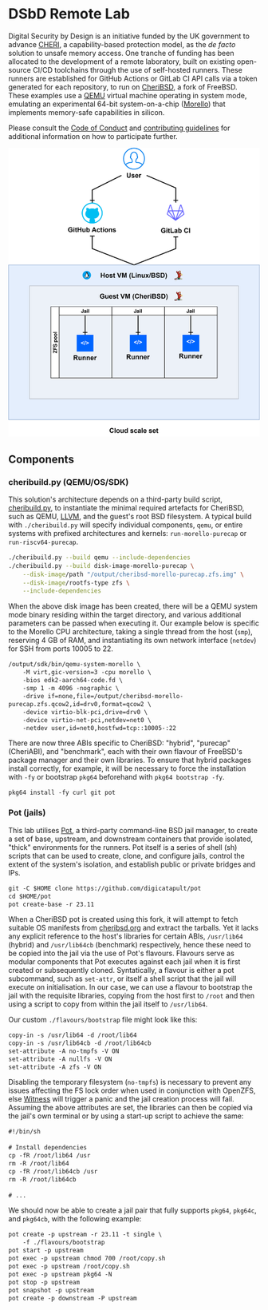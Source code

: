 # DSbD Remote Lab

Digital Security by Design is an initiative funded by the UK government to advance [CHERI][cheri], a capability-based protection model, as the _de facto_ solution to unsafe memory access.
One tranche of funding has been allocated to the development of a remote laboratory, built on existing open-source CI/CD toolchains through the use of self-hosted runners.
These runners are established for GitHub Actions or GitLab CI API calls via a token generated for each repository, to run on [CheriBSD][cheribsd], a fork of FreeBSD.
These examples use a [QEMU][qemu] virtual machine operating in system mode, emulating an experimental 64-bit system-on-a-chip ([Morello][morello]) that implements memory-safe capabilities in silicon.

Please consult the [Code of Conduct][conduct] and [contributing guidelines][contributing] for additional information on how to participate further.

![cicd][cicd]


<!-- TODO: ## Example configuration -->


## Components

### cheribuild.py (QEMU/OS/SDK)

This solution's architecture depends on a third-party build script, [cheribuild.py][cheribuild], to instantiate the minimal required artefacts for CheriBSD, such as QEMU, [LLVM][llvm], and the guest's root BSD filesystem.
A typical build with `./cheribuild.py` will specify individual components, `qemu`, or entire systems with prefixed architectures and kernels: `run-morello-purecap` or `run-riscv64-purecap`.

```bash
./cheribuild.py --build qemu --include-dependencies
./cheribuild.py --build disk-image-morello-purecap \
    --disk-image/path "/output/cheribsd-morello-purecap.zfs.img" \
    --disk-image/rootfs-type zfs \
    --include-dependencies
```

When the above disk image has been created, there will be a QEMU system mode binary residing within the target directory, and various additional parameters can be passed when executing it.
Our example below is specific to the Morello CPU architecture, taking a single thread from the host (`smp`), reserving 4 GB of RAM, and instantiating its own network interface (`netdev`) for SSH from ports 10005 to 22.

```shell
/output/sdk/bin/qemu-system-morello \
    -M virt,gic-version=3 -cpu morello \
    -bios edk2-aarch64-code.fd \
    -smp 1 -m 4096 -nographic \
    -drive if=none,file=/output/cheribsd-morello-purecap.zfs.qcow2,id=drv0,format=qcow2 \
    -device virtio-blk-pci,drive=drv0 \
    -device virtio-net-pci,netdev=net0 \
    -netdev user,id=net0,hostfwd=tcp::10005-:22
```

There are now three ABIs specific to CheriBSD: "hybrid", "purecap" (CheriABI), and "benchmark", each with their own flavour of FreeBSD's package manager and their own libraries.
To ensure that hybrid packages install correctly, for example, it will be necessary to force the installation with `-fy` or bootstrap `pkg64` beforehand with `pkg64 bootstrap -fy`.

```shell
pkg64 install -fy curl git pot
```


### Pot (jails)

This lab utilises [Pot][pot], a third-party command-line BSD jail manager, to create a set of base, upstream, and downstream containers that provide isolated, "thick" environments for the runners.
Pot itself is a series of shell (sh) scripts that can be used to create, clone, and configure jails, control the extent of the system's isolation, and establish public or private bridges and IPs.

```shell
git -C $HOME clone https://github.com/digicatapult/pot
cd $HOME/pot
pot create-base -r 23.11
```

When a CheriBSD pot is created using this fork, it will attempt to fetch suitable OS manifests from [cheribsd.org][cheribsd.org] and extract the tarballs.
Yet it lacks any explicit reference to the host's libraries for certain ABIs, `/usr/lib64` (hybrid) and `/usr/lib64cb` (benchmark) respectively, hence these need to be copied into the jail via the use of Pot's flavours.
Flavours serve as modular components that Pot executes against each jail when it is first created or subsequently cloned.
Syntatically, a flavour is either a pot subcommand, such as `set-attr`, or itself a shell script that the jail will execute on initialisation.
In our case, we can use a flavour to bootstrap the jail with the requisite libraries, copying from the host first to `/root` and then using a script to copy from within the jail itself to `/usr/lib64`.

Our custom `./flavours/bootstrap` file might look like this:

```
copy-in -s /usr/lib64 -d /root/lib64
copy-in -s /usr/lib64cb -d /root/lib64cb
set-attribute -A no-tmpfs -V ON
set-attribute -A nullfs -V ON
set-attribute -A zfs -V ON
```

Disabling the temporary filesystem (`no-tmpfs`) is necessary to prevent any issues affecting the FS lock order when used in conjunction with OpenZFS, else [Witness][witness] will trigger a panic and the jail creation process will fail.
Assuming the above attributes are set, the libraries can then be copied via the jail's own terminal or by using a start-up script to achieve the same:

```shell
#!/bin/sh

# Install dependencies
cp -fR /root/lib64 /usr
rm -R /root/lib64
cp -fR /root/lib64cb /usr
rm -R /root/lib64cb

# ...
```

We should now be able to create a jail pair that fully supports `pkg64`,
`pkg64c`, and `pkg64cb`, with the following example:

```shell
pot create -p upstream -r 23.11 -t single \
    -f ./flavours/bootstrap
pot start -p upstream
pot exec -p upstream chmod 700 /root/copy.sh
pot exec -p upstream /root/copy.sh
pot exec -p upstream pkg64 -N
pot stop -p upstream
pot snapshot -p upstream
pot create -p downstream -P upstream
```


<!-- TODO: ### Act -->


<!-- Links -->
[cheri]:        https://www.cl.cam.ac.uk/research/security/ctsrd/cheri
[cheribsd]:     https://github.com/CTSRD-CHERI/cheribsd
[cheribsd.org]: https://cheribsd.org/
[cheribuild]:   https://github.com/CTSRD-CHERI/cheribuild
[cicd]:         /docs/images/cicd.svg
[conduct]:      /CODE_OF_CONDUCT.md
[contributing]: /CONTRIBUTING.md
[llvm]:         https://llvm.org/
[morello]:      https://www.morello-project.org/
[pot]:          https://github.com/bsdpot/pot
[qemu]:         https://www.qemu.org/
[witness]:      https://man.freebsd.org/cgi/man.cgi?query=witness
